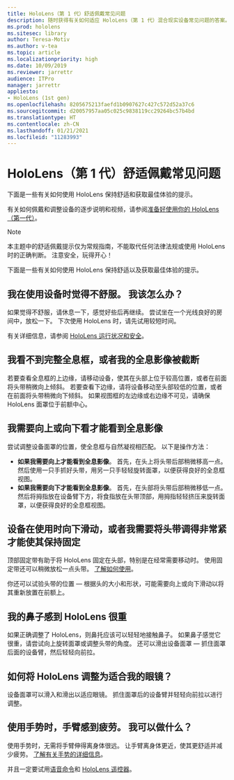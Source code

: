 ```yaml
---
title: HoloLens（第 1 代）舒适佩戴常见问题
description: 随时获得有关如何适应 HoloLens（第 1 代）混合现实设备常见问题的答案。
ms.prod: hololens
ms.sitesec: library
author: Teresa-Motiv
ms.author: v-tea
ms.topic: article
ms.localizationpriority: high
ms.date: 10/09/2019
ms.reviewer: jarrettr
audience: ITPro
manager: jarrettr
appliesto:
- HoloLens (1st gen)
ms.openlocfilehash: 8205675213faefd1b0907627c427c572d52a37c6
ms.sourcegitcommit: d20057957aa05c025c9838119cc29264bc57b4bd
ms.translationtype: HT
ms.contentlocale: zh-CN
ms.lasthandoff: 01/21/2021
ms.locfileid: "11283993"
---
```

# HoloLens（第 1 代）舒适佩戴常见问题

下面是一些有关如何使用 HoloLens 保持舒适和获取最佳体验的提示。

有关如何佩戴和调整设备的逐步说明和视频，请参阅[准备好使用你的 HoloLens（第一代）](hololens1-setup.md)。

> [!NOTE]
> 本主题中的舒适佩戴提示仅为常规指南，不能取代任何法律法规或使用 HoloLens 时的正确判断。 注意安全，玩得开心！

下面是一些有关如何使用 HoloLens 保持舒适以及获取最佳体验的提示。

## 我在使用设备时觉得不舒服。 我该怎么办？

如果觉得不舒服，请休息一下，感觉好些后再继续。 尝试坐在一个光线良好的房间中，放松一下。 下次使用 HoloLens 时，请先试用较短时间。

有关详细信息，请参阅 [HoloLens 运行状况和安全](https://go.microsoft.com/fwlink/p/?LinkId=746661)。

## 我看不到完整全息框，或者我的全息影像被截断

若要查看全息框的上边缘，请移动设备，使其在头部上位于较高位置，或者在前面将头带稍微向上倾斜。 若要查看下边缘，请将设备移动至头部较低的位置，或者在前面将头带稍微向下倾斜。 如果视图框的左边缘或右边缘不可见，请确保 HoloLens 面罩位于前额中心。

## 我需要向上或向下看才能看到全息影像

尝试调整设备面罩的位置，使全息框与自然凝视相匹配。 以下是操作方法：

- **如果我需要向上才能看到全息影像**。 首先，在头上将头带后部稍微移高一点。 然后使用一只手抓好头带，用另一只手轻轻旋转面罩，以便获得良好的全息框视图。
- **如果我需要向下才能看到全息影像**。 首先，在头部将头带后部稍微移低一点。 然后将拇指放在设备臂下方，将食指放在头带顶部，用拇指轻轻挤压来旋转面罩，以便获得良好的全息框视图。

## 设备在使用时向下滑动，或者我需要将头带调得非常紧才能使其保持固定

顶部固定带有助于将 HoloLens 固定在头部，特别是在经常需要移动时。 使用固定带还可以稍微放松一点头带。 [了解如何使用](hololens1-setup.md#adjust-fit)。

你还可以试验头带的位置 &mdash; 根据头的大小和形状，可能需要向上或向下滑动以将其重新放置在前额上。

## 我的鼻子感到 HoloLens 很重

如果正确调整了 HoloLens，则鼻托应该可以轻轻地接触鼻子。 如果鼻子感觉它很重，请尝试向上旋转面罩或调整头带的角度。 还可以滑出设备面罩 &mdash; 抓住面罩后面的设备臂，然后轻轻向前拉。

## 如何将 HoloLens 调整为适合我的眼镜？

设备面罩可以滑入和滑出以适应眼镜。 抓住面罩后的设备臂并轻轻向前拉以进行调整。

## 使用手势时，手臂感到疲劳。 我可以做什么？

使用手势时，无需将手臂伸得离身体很远。 让手臂离身体更近，使其更舒适并减少疲劳。 [了解有关手势的详细信息](hololens1-basic-usage.md#use-hololens-with-your-hands)。

并且一定要试用[语音命令](hololens-cortana.md)和 [HoloLens 遥控器](hololens1-clicker.md)。
